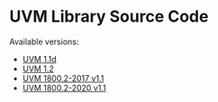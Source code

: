 UVM Library Source Code
=======================

Available versions:

- [UVM 1.1d](1.1d)
- [UVM 1.2](1.2)
- [UVM 1800.2-2017 v1.1](1800.2-2017)
- [UVM 1800.2-2020 v1.1](1800.2-2020)
